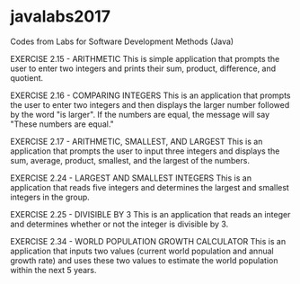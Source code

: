 # javalabs2017
Codes from Labs for Software Development Methods (Java)

EXERCISE 2.15 - ARITHMETIC
This is simple application that prompts the user to enter two integers and prints their sum, product, difference, and quotient.

EXERCISE 2.16 - COMPARING INTEGERS
This is an application that prompts the user to enter two integers and then displays the larger number followed by the word "is larger".
If the numbers are equal, the message will say "These numbers are equal."

EXERCISE 2.17 - ARITHMETIC, SMALLEST, AND LARGEST
This is an application that prompts the user to input three integers and displays the sum, average, product, smallest, and the largest
of the numbers. 

EXERCISE 2.24 - LARGEST AND SMALLEST INTEGERS
This is an application that reads five integers and determines the largest and smallest integers in the group.

EXERCISE 2.25 - DIVISIBLE BY 3
This is an application that reads an integer and determines whether or not the integer is divisible by 3.

EXERCISE 2.34 - WORLD POPULATION GROWTH CALCULATOR
This is an application that inputs two values (current world population and annual growth rate) and uses these two values to estimate
the world population within the next 5 years.
